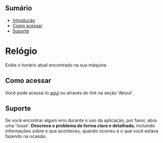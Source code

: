 ## Sumário

- [Introdução](#introdução)
- [Como acessar](#como-acessar)
- [Suporte](#suporte)

**<h1 id="introdução">Relógio</h1>**

Exibe o horário atual encontrado na sua máquina

<h2 id="como-acessar">Como acessar</h2>

Você pode acessá-lo [aqui](https://clock-gal.netlify.app/) ou através do link na seção 'About'.

<h2 id="suporte">Suporte</h2>

Se você encontrar algum erro durante o uso da aplicação, por favor, abra uma 'Issue'. **Descreva o problema de forma clara e detalhada**, incluindo informações sobre o que aconteceu, quando ocorreu e o que você estava fazendo na ocasião.